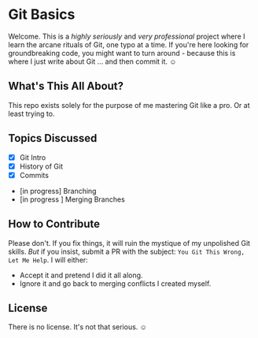 # Git Basics

Welcome. This is a _highly seriously_ and _very professional_ project where I learn the arcane rituals of Git, one typo at a time. If you're here looking for groundbreaking code, you might want to turn around - because this is where I just write about Git ... and then commit it. &#9786;

## What's This All About?

This repo exists solely for the purpose of me mastering Git like a pro. Or at least trying to.

## Topics Discussed

- [x] Git Intro
- [x] History of Git
- [x] Commits
- [in progress] Branching
- [in progress ] Merging Branches

## How to Contribute

Please don't. If you fix things, it will ruin the mystique of my unpolished Git skills. _But_ if you insist, submit a PR with the subject: `You Git This Wrong, Let Me Help`. I will either:

- Accept it and pretend I did it all along.
- Ignore it and go back to merging conflicts I created myself.

## License

There is no license. It's not that serious. &#9786;
